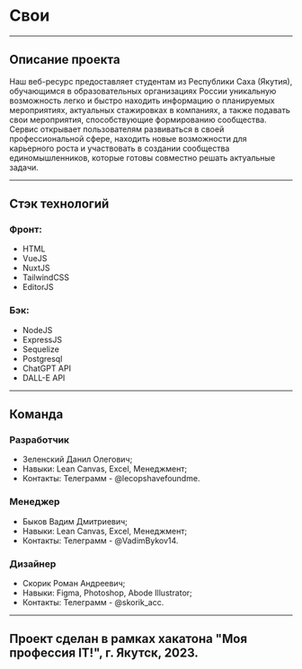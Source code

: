 # Свои


----------

## Описание проекта

Наш веб-ресурс предоставляет студентам из  Республики Саха (Якутия), обучающимся в образовательных организациях России уникальную возможность легко и быстро находить информацию о планируемых мероприятиях, актуальных стажировках в компаниях, а также подавать свои мероприятия, способствующие формированию сообщества. Сервис открывает пользователям развиваться в своей профессиональной сфере, находить новые возможности для карьерного роста и участвовать в создании сообщества единомышленников, которые готовы совместно решать актуальные задачи.

----------
## Стэк технологий

### Фронт:
- HTML
- VueJS
- NuxtJS
- TailwindCSS
- EditorJS
### Бэк:
- NodeJS
- ExpressJS
- Sequelize
- Postgresql
- ChatGPT API
- DALL-E API

----------

## Команда
### Разработчик
- Зеленский Данил Олегович;
- Навыки: Lean Canvas, Excel, Менеджмент;
- Контакты: Телеграмм - @lecopshavefoundme.

### Менеджер
- Быков Вадим Дмитриевич;
- Навыки: Lean Canvas, Excel, Менеджмент;
- Контакты: Телеграмм - @VadimBykov14.

### Дизайнер
- Скорик Роман Андреевич;
- Навыки: Figma, Photoshop, Abode Illustrator;
- Контакты: Телеграмм - @skorik_acc.

----------
## Проект сделан в рамках хакатона "Моя профессия IT!", г. Якутск, 2023.